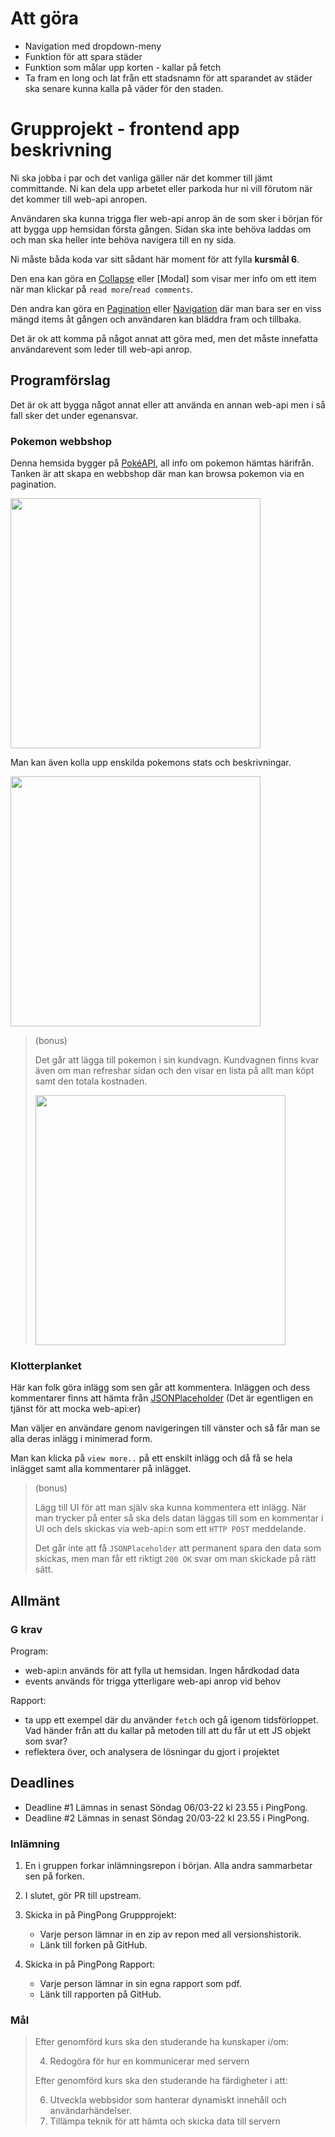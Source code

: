 # Att göra

- Navigation med dropdown-meny
- Funktion för att spara städer
- Funktion som målar upp korten - kallar på fetch
- Ta fram en long och lat från ett stadsnamn för att sparandet av städer ska senare kunna kalla på väder för den staden.


# Grupprojekt - frontend app beskrivning

Ni ska jobba i par och det vanliga gäller när det kommer till jämt committande. Ni kan dela upp arbetet eller parkoda hur ni vill förutom när det kommer till web-api anropen.

Användaren ska kunna trigga fler web-api anrop än de som sker i början för att bygga upp hemsidan första gången. Sidan ska inte behöva laddas om och man ska heller inte behöva navigera till en ny sida.

Ni måste båda koda var sitt sådant här moment för att fylla **kursmål 6**.

Den ena kan göra en [Collapse](https://getbootstrap.com/docs/5.1/components/collapse/) eller [Modal] som visar mer info om ett item när man klickar på `read more`/`read comments`.

Den andra kan göra en [Pagination](https://getbootstrap.com/docs/5.1/components/pagination/) eller [Navigation](https://getbootstrap.com/docs/5.0/components/navs-tabs/#vertical) där man bara ser en viss mängd items åt gången och användaren kan bläddra fram och tillbaka.

Det är ok att komma på något annat att göra med, men det måste innefatta användarevent som leder till web-api anrop.

## Programförslag

Det är ok att bygga något annat eller att använda en annan web-api men i så fall sker det under egenansvar.

### Pokemon webbshop

Denna hemsida bygger på [PokéAPI](https://pokeapi.co/), all info om pokemon hämtas härifrån. Tanken är att skapa en webbshop där man kan browsa pokemon via en pagination.

<img src="img/2022-01-14-20-14-39.png" width="400px">

Man kan även kolla upp enskilda pokemons stats och beskrivningar.

<img src="img/2022-01-14-20-15-06.png" width="400px">

> (bonus)
>
> Det går att lägga till pokemon i sin kundvagn. Kundvagnen finns kvar även om man refreshar sidan och den visar en lista på allt man köpt samt den totala kostnaden.
>
> <img src="img/2022-01-14-20-15-34.png" width="400px">

### Klotterplanket

Här kan folk göra inlägg som sen går att kommentera. Inläggen och dess kommentarer finns att hämta från [JSONPlaceholder](http://jsonplaceholder.typicode.com/) (Det är egentligen en tjänst för att mocka web-api:er)

Man väljer en användare genom navigeringen till vänster och så får man se alla deras inlägg i minimerad form.

Man kan klicka på `view more..` på ett enskilt inlägg och då få se hela inlägget samt alla kommentarer på inlägget.

> (bonus)
>
> Lägg till UI för att man själv ska kunna kommentera ett inlägg. När man trycker på enter så ska dels datan läggas till som en kommentar i UI och dels skickas via web-api:n som ett `HTTP POST` meddelande.
>
> Det går inte att få `JSONPlaceholder` att permanent spara den data som skickas, men man får ett riktigt `200 OK` svar om man skickade på rätt sätt.

## Allmänt

### G krav

Program:

- web-api:n används för att fylla ut hemsidan. Ingen hårdkodad data
- events används för trigga ytterligare web-api anrop vid behov

Rapport:

- ta upp ett exempel där du använder `fetch` och gå igenom tidsförloppet. Vad händer från att du kallar på metoden till att du får ut ett JS objekt som svar?
- reflektera över, och analysera de lösningar du gjort i projektet

## Deadlines

- Deadline #1 Lämnas in senast Söndag 06/03-22 kl 23.55 i PingPong.
- Deadline #2 Lämnas in senast Söndag 20/03-22 kl 23.55 i PingPong.

### Inlämning

1. En i gruppen forkar inlämningsrepon i början. Alla andra sammarbetar sen på forken.

2. I slutet, gör PR till upstream.

3. Skicka in på PingPong Gruppprojekt:

   - Varje person lämnar in en zip av repon med all versionshistorik.
   - Länk till forken på GitHub.

4. Skicka in på PingPong Rapport:

   - Varje person lämnar in sin egna rapport som pdf.
   - Länk till rapporten på GitHub.

### Mål

> Efter genomförd kurs ska den studerande ha kunskaper i/om:
>
> 4. Redogöra för hur en kommunicerar med servern
>
> Efter genomförd kurs ska den studerande ha färdigheter i att:
>
> 6. Utveckla webbsidor som hanterar dynamiskt innehåll och användarhändelser.
> 7. Tillämpa teknik för att hämta och skicka data till servern
